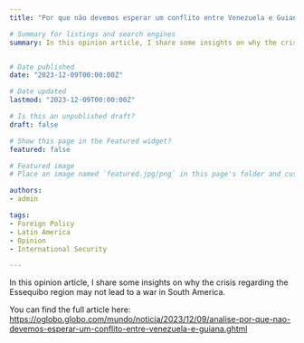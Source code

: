 ```yaml
---
title: "Por que não devemos esperar um conflito entre Venezuela e Guiana?"

# Summary for listings and search engines
summary: In this opinion article, I share some insights on why the crisis regarding the Essequibo region, opposing Venezuela and Guyana, may not lead to a war in South America.  


# Date published
date: "2023-12-09T00:00:00Z"

# Date updated
lastmod: "2023-12-09T00:00:00Z"

# Is this an unpublished draft?
draft: false

# Show this page in the Featured widget?
featured: false

# Featured image
# Place an image named `featured.jpg/png` in this page's folder and customize its options here.

authors:  
- admin

tags:
- Foreign Policy  
- Latin America    
- Opinion  
- International Security  

---
```


In this opinion article, I share some insights on why the crisis regarding the Essequibo region may not lead to a war in South America.  

You can find the full article here: https://oglobo.globo.com/mundo/noticia/2023/12/09/analise-por-que-nao-devemos-esperar-um-conflito-entre-venezuela-e-guiana.ghtml